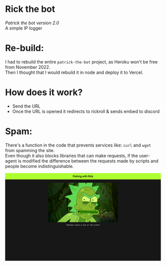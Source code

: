 # Rick the bot
*Patrick the bot version 2.0*    
A simple IP logger

# Re-build:
I had to rebuild the entire `patrick-the-bot` project, as Heroku won't be free from November 2022.    
Then I thought that I would rebuild it in node and deploy it to Vercel.

# How does it work?
- Send the URL
- Once the URL is opened it redirects to rickroll & sends embed to discord

# Spam:
There's a function in the code that prevents services like: `curl` and `wget` from spamming the site.    
Even though it also blocks libraries that can make requests, if the user-agent is modified the difference 
between the requests made by scripts and people become indistinguishable.

![Preview](./public/assets/img/prev.png)
